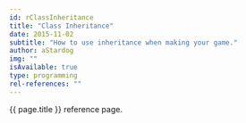 ```yaml
---
id: rClassInheritance
title: "Class Inheritance"
date: 2015-11-02
subtitle: "How to use inheritance when making your game."
author: aStardog
img: ""
isAvailable: true
type: programming
rel-references: ""
---
```

{{ page.title }} reference page.